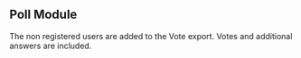 ## Poll Module
The non registered users are added to the Vote export. Votes and additional answers are included.  